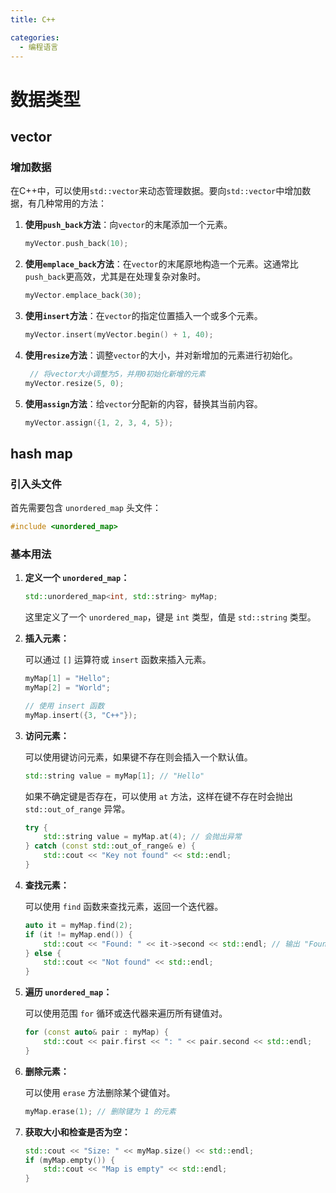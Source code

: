 ```yaml
---
title: C++

categories: 
  - 编程语言
---
```




# 数据类型

## vector

### 增加数据

在C++中，可以使用`std::vector`来动态管理数据。要向`std::vector`中增加数据，有几种常用的方法：

1. **使用`push_back`方法**：向`vector`的末尾添加一个元素。
   
    ```cpp
    myVector.push_back(10);
    ```
2. **使用`emplace_back`方法**：在`vector`的末尾原地构造一个元素。这通常比`push_back`更高效，尤其是在处理复杂对象时。
   
    ```cpp
    myVector.emplace_back(30);
    ```
    
3. **使用`insert`方法**：在`vector`的指定位置插入一个或多个元素。
    ```cpp
    myVector.insert(myVector.begin() + 1, 40);
    ```

4. **使用`resize`方法**：调整`vector`的大小，并对新增加的元素进行初始化。
    ```cpp
     // 将vector大小调整为5，并用0初始化新增的元素
    myVector.resize(5, 0);
    ```
    
5. **使用`assign`方法**：给`vector`分配新的内容，替换其当前内容。
    ```cpp
    myVector.assign({1, 2, 3, 4, 5});
    ```

## hash map

### 引入头文件

首先需要包含 `unordered_map` 头文件：

```cpp
#include <unordered_map>
```

### 基本用法

1. **定义一个 `unordered_map`：**

   ```cpp
   std::unordered_map<int, std::string> myMap;
   ```

   这里定义了一个 `unordered_map`，键是 `int` 类型，值是 `std::string` 类型。

2. **插入元素：**

   可以通过 `[]` 运算符或 `insert` 函数来插入元素。

   ```cpp
   myMap[1] = "Hello";
   myMap[2] = "World";

   // 使用 insert 函数
   myMap.insert({3, "C++"});
   ```

3. **访问元素：**

   可以使用键访问元素，如果键不存在则会插入一个默认值。

   ```cpp
   std::string value = myMap[1]; // "Hello"
   ```

   如果不确定键是否存在，可以使用 `at` 方法，这样在键不存在时会抛出 `std::out_of_range` 异常。

   ```cpp
   try {
       std::string value = myMap.at(4); // 会抛出异常
   } catch (const std::out_of_range& e) {
       std::cout << "Key not found" << std::endl;
   }
   ```

4. **查找元素：**

   可以使用 `find` 函数来查找元素，返回一个迭代器。

   ```cpp
   auto it = myMap.find(2);
   if (it != myMap.end()) {
       std::cout << "Found: " << it->second << std::endl; // 输出 "Found: World"
   } else {
       std::cout << "Not found" << std::endl;
   }
   ```

5. **遍历 `unordered_map`：**

   可以使用范围 `for` 循环或迭代器来遍历所有键值对。

   ```cpp
   for (const auto& pair : myMap) {
       std::cout << pair.first << ": " << pair.second << std::endl;
   }
   ```

6. **删除元素：**

   可以使用 `erase` 方法删除某个键值对。

   ```cpp
   myMap.erase(1); // 删除键为 1 的元素
   ```

7. **获取大小和检查是否为空：**

   ```cpp
   std::cout << "Size: " << myMap.size() << std::endl;
   if (myMap.empty()) {
       std::cout << "Map is empty" << std::endl;
   }
   ```













